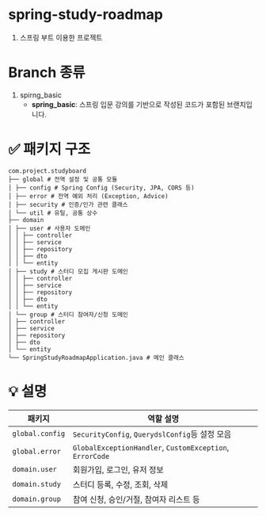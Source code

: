 # spring-study-roadmap
1. 스프링 부트 이용한 프로젝트

# Branch 종류
1. spirng_basic
   - **spring_basic**: 스프링 입문 강의를 기반으로 작성된 코드가 포함된 브랜치입니다.




# ✅ 패키지 구조
````
com.project.studyboard
├── global # 전역 설정 및 공통 모듈
│ ├── config # Spring Config (Security, JPA, CORS 등)
│ ├── error # 전역 예외 처리 (Exception, Advice)
│ ├── security # 인증/인가 관련 클래스
│ └── util # 유틸, 공통 상수
├── domain
│ ├── user # 사용자 도메인
│ │ ├── controller
│ │ ├── service
│ │ ├── repository
│ │ ├── dto
│ │ └── entity
│ ├── study # 스터디 모집 게시판 도메인
│ │ ├── controller
│ │ ├── service
│ │ ├── repository
│ │ ├── dto
│ │ └── entity
│ └── group # 스터디 참여자/신청 도메인
│ ├── controller
│ ├── service
│ ├── repository
│ ├── dto
│ └── entity
└── SpringStudyRoadmapApplication.java # 메인 클래스
````

# 💡 설명
| 패키지             | 역할 설명                                                      |
| --------------- | ---------------------------------------------------------- |
| `global.config` | `SecurityConfig`, `QuerydslConfig`등 설정 모음 |
| `global.error`  | `GlobalExceptionHandler`, `CustomException`, `ErrorCode`   |
| `domain.user`   | 회원가입, 로그인, 유저 정보                                           |
| `domain.study`  | 스터디 등록, 수정, 조회, 삭제                                         |
| `domain.group`  | 참여 신청, 승인/거절, 참여자 리스트 등                                    |
